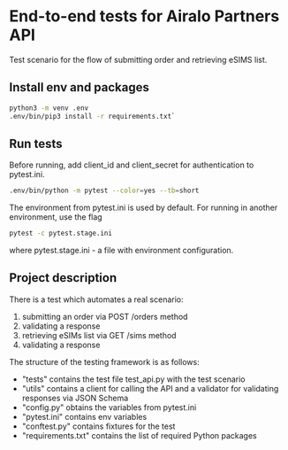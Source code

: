 # End-to-end tests for Airalo Partners API
Test scenario for the flow of submitting order and retrieving eSIMS list.

## Install env and packages
```sh
python3 -m venv .env
.env/bin/pip3 install -r requirements.txt`
```

## Run tests
Before running, add client_id and client_secret for authentication to pytest.ini.
```sh
.env/bin/python -m pytest --color=yes --tb=short
```
The environment from pytest.ini is used by default. For running in another environment, use the flag
```sh
pytest -c pytest.stage.ini
```
where pytest.stage.ini - a file with environment configuration.

## Project description
There is a test which automates a real scenario:
1. submitting an order via POST /orders method
2. validating a response
3. retrieving eSIMs list via GET /sims method
4. validating a response

The structure of the testing framework is as follows:
- "tests" contains the test file test_api.py with the test scenario
- "utils" contains a client for calling the API and a validator for validating responses via JSON Schema
- "config.py" obtains the variables from pytest.ini
- "pytest.ini" contains env variables
- "conftest.py" contains fixtures for the test
- "requirements.txt" contains the list of required Python packages
